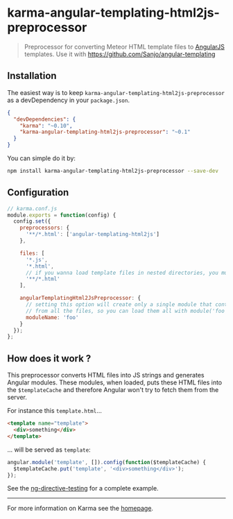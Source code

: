 # karma-angular-templating-html2js-preprocessor

> Preprocessor for converting Meteor HTML template files to [AngularJS](http://angularjs.org/) templates.
> Use it with https://github.com/Sanjo/angular-templating

## Installation

The easiest way is to keep `karma-angular-templating-html2js-preprocessor` as a devDependency in your `package.json`.
```json
{
  "devDependencies": {
    "karma": "~0.10",
    "karma-angular-templating-html2js-preprocessor": "~0.1"
  }
}
```

You can simple do it by:
```bash
npm install karma-angular-templating-html2js-preprocessor --save-dev
```

## Configuration
```js
// karma.conf.js
module.exports = function(config) {
  config.set({
    preprocessors: {
      '**/*.html': ['angular-templating-html2js']
    },

    files: [
      '*.js',
      '*.html',
      // if you wanna load template files in nested directories, you must use this
      '**/*.html'
    ],

    angularTemplatingHtml2JsPreprocessor: {
      // setting this option will create only a single module that contains templates
      // from all the files, so you can load them all with module('foo')
      moduleName: 'foo'
    }
  });
};
```

## How does it work ?

This preprocessor converts HTML files into JS strings and generates Angular modules. These modules, when loaded, puts these HTML files into the `$templateCache` and therefore Angular won't try to fetch them from the server.

For instance this `template.html`...
```html
<template name="template">
  <div>something</div>
</template>
```
... will be served as `template`:
```js
angular.module('template', []).config(function($templateCache) {
  $templateCache.put('template', '<div>something</div>');
});
```

See the [ng-directive-testing](https://github.com/vojtajina/ng-directive-testing) for a complete example.

----

For more information on Karma see the [homepage].


[homepage]: http://karma-runner.github.com
